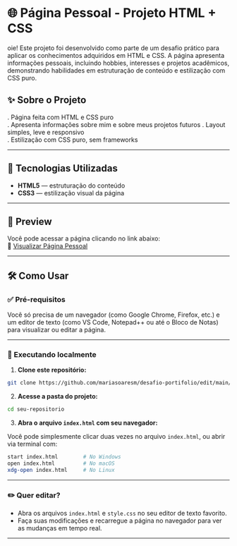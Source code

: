 # 🌐 Página Pessoal - Projeto HTML + CSS
oie!
Este projeto foi desenvolvido como parte de um desafio prático para aplicar os conhecimentos adquiridos em HTML e CSS. A página apresenta informações pessoais, incluindo hobbies, interesses e projetos acadêmicos, demonstrando habilidades em estruturação de conteúdo e estilização com CSS puro.

## ✨ Sobre o Projeto

. Página feita com HTML e CSS puro  
. Apresenta informações sobre mim e sobre meus projetos futuros
. Layout simples, leve e responsivo  
. Estilização com CSS puro, sem frameworks

---

## 🔧 Tecnologias Utilizadas

-  **HTML5** — estruturação do conteúdo  
-  **CSS3** — estilização visual da página

---

## 📸 Preview

Você pode acessar a página clicando no link abaixo:  
🔗 [Visualizar Página Pessoal](https://4gk6pg.csb.app/index.html)


---

## 🛠️ Como Usar

### ✅ Pré-requisitos

Você só precisa de um navegador (como Google Chrome, Firefox, etc.) e um editor de texto (como VS Code, Notepad++ ou até o Bloco de Notas) para visualizar ou editar a página.

---

### 🚀 Executando localmente

1. **Clone este repositório:**

```bash
git clone https://github.com/mariasoaresm/desafio-portifolio/edit/main/README.md
```

2. **Acesse a pasta do projeto:**

```bash
cd seu-repositorio
```

3. **Abra o arquivo `index.html` com seu navegador:**

Você pode simplesmente clicar duas vezes no arquivo `index.html`, ou abrir via terminal com:

```bash
start index.html        # No Windows
open index.html         # No macOS
xdg-open index.html     # No Linux
```

---

### ✏️ Quer editar?

- Abra os arquivos `index.html` e `style.css` no seu editor de texto favorito.
- Faça suas modificações e recarregue a página no navegador para ver as mudanças em tempo real.

---


